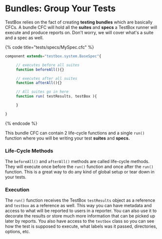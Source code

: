 # Bundles: Group Your Tests

TestBox relies on the fact of creating **testing bundles** which are basically CFCs. A bundle CFC will hold all the **suites** and **specs** a TestBox runner will execute and produce reports on.  Don't worry, we will cover what's a suite and a spec as well.

{% code title="tests/specs/MySpec.cfc" %}
```javascript
component extends="testbox.system.BaseSpec"{

     // executes before all suites
     function beforeAll(){}

     // executes after all suites
     function afterAll(){}

     // All suites go in here
     function run( testResults, testBox ){

     }

}
```
{% endcode %}

This bundle CFC can contain 2 life-cycle functions and a single `run()` function where you will be writing your test **suites** and **specs.**&#x20;

### Life-Cycle Methods

The `beforeAll()` and `afterAll()` methods are called life-cycle methods. They will execute once before the `run()` function and once after the `run()` function. This is a great way to do any kind of global setup or tear down in your tests.

### Execution

The `run()` function receives the TestBox `testResults` object as a reference and `testbox` as a reference as well. This way you can have metadata and access to what will be reported to users in a reporter. You can also use it to decorate the results or store much more information that can be picked up later by reports. You also have access to the `testbox` class so you can see how the test is supposed to execute, what labels was it passed, directories, options, etc.
